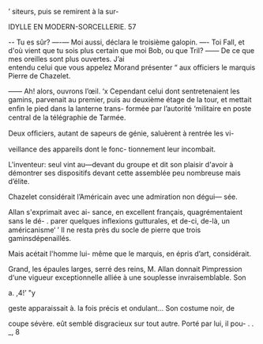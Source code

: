  

’ siteurs, puis se remirent à la sur-

IDYLLE EN MODERN-SORCELLERIE. 57

-- Tu es sûr?
—-— Moi aussi, déclara le troisième galopin.
—- Toi Fall, et d'où vient que tu sois plus certain que moi Bob, ou que
Tril? 
—— De ce que mes oreilles sont plus ouvertes. J’ai   
entendu celui que vous appelez Morand présenter “ 
aux officiers le marquis Pierre de Chazelet.

—— Ah! alors, ouvrons l’œil.
‘x Cependant celui dont sentretenaient les gamins,
parvenait au premier, puis au deuxième étage de la
tour, et mettait enﬁn le pied dans la lanterne trans-
formée par l’autorité ‘militaire en poste central de
la télégraphie de Tarmée.

Deux ofﬁciers, autant de sapeurs
de génie, saluèrent à rentrée les vi-

veillance des appareils dont le fonc-
tionnement leur incombait.

L'inventeur: seul vint au—devant
du groupe et dit son plaisir d'avoir
à démontrer ses dispositifs devant
cette assemblée peu nombreuse mais
d’élite.

Chazelet considérait l’Américain
avec une admiration non dégui—
sée.

Allan s'exprimait avec ai-
sance, en excellent français,
quagrémentaient sans le dé- .
parer quelques inﬂexions
gutturales, et de-ci, de-là,
un américanisme‘ ’ Il ne resta près du socle de pierre que trois gaminsdépenaillés.

Mais acétait l'homme lui-
même que le marquis, en épris d’art, considérait.

Grand, les épaules larges, serré des reins, M. Allan donnait Pimpression
d‘une vigueur exceptionnelle alliée à une souplesse invraisemblable. Son

 

a. ,4!’ "y

geste apparaissait à. la fois précis et ondulant... Son costume noir, de

 

coupe sévère. eût semblé disgracieux sur tout autre. Porté par lui, il pou-
. . _, 8

 

 
 
 
 
 
 
  
 
 
 
 
  
 
 
 
  
 
 

